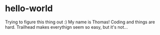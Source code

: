 # hello-world
Trying to figure this thing out :)
My name is Thomas!
Coding and things are hard.  Trailhead makes everythign seem so easy, but it's not...
